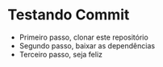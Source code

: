 # Testando Commit

- Primeiro passo, clonar este repositório
- Segundo passo, baixar as dependências
- Terceiro passo, seja feliz
